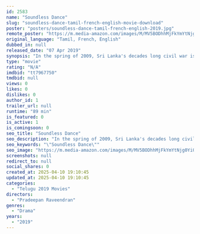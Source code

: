 ```yaml
---
id: 2583
name: "Soundless Dance"
slug: "soundless-dance-tamil-french-english-movie-download"
poster: "posters/soundless-dance-tamil-french-english-2019.jpg"
remote_poster: "https://m.media-amazon.com/images/M/MV5BODhhMjFkYmYtNjg0Yi00YjNjLWJjYjQtN2JjYTg0MWZmNjFjXkEyXkFqcGdeQXVyOTk5MTk2ODU@._V1_SX300.jpg"
original_language: "Tamil, French, English"
dubbed_in: null
released_date: "07 Apr 2019"
synopsis: "In the spring of 2009, Sri Lanka's decades long civil war is entering its most violent phase. Siva, a young Sri Lankan refugee living illegally in France, has lost contact with the family ..."
type: "movie"
rating: "N/A"
imdbid: "tt7967750"
tmdbid: null
views: 0
likes: 0
dislikes: 0
author_id: 1
trailer_url: null
runtime: "89 min"
is_featured: 0
is_active: 1
is_comingsoon: 0
seo_title: "Soundless Dance"
seo_description: "In the spring of 2009, Sri Lanka's decades long civil war is entering its most violent phase. Siva, a young Sri Lankan refugee living illegally in France, has lost contact with the family ..."
seo_keywords: "\"Soundless Dance\""
seo_image: "https://m.media-amazon.com/images/M/MV5BODhhMjFkYmYtNjg0Yi00YjNjLWJjYjQtN2JjYTg0MWZmNjFjXkEyXkFqcGdeQXVyOTk5MTk2ODU@._V1_SX300.jpg"
screenshots: null
redirect_to: null
social_shares: 0
created_at: 2025-04-10 19:10:45
updated_at: 2025-04-10 19:10:45
categories:
  - "Telugu 2019 Movies"
directors:
  - "Pradeepan Raveendran"
genres:
  - "Drama"
years:
  - "2019"
---
```

